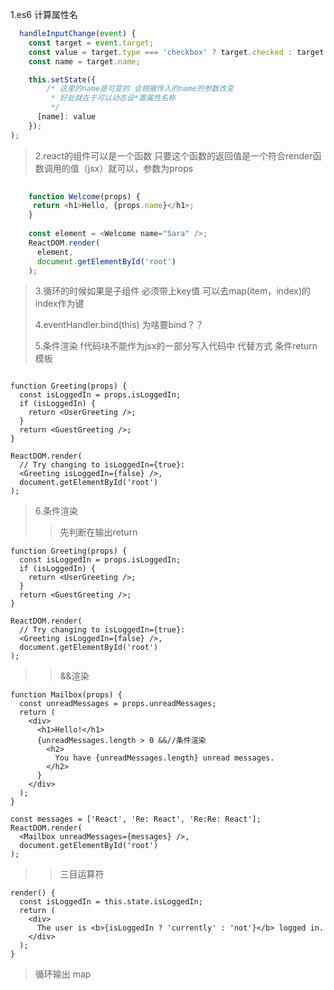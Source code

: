 1.es6 计算属性名

```javascript
  handleInputChange(event) {
    const target = event.target;
    const value = target.type === 'checkbox' ? target.checked : target.value;
    const name = target.name;

    this.setState({
        /* 这里的name是可变的 会根据传入的name的参数改变
         * 好处就在于可以动态设*置属性名称
         */
      [name]: value
    });
);
```

>2.react的组件可以是一个函数 只要这个函数的返回值是一个符合render函数调用的值（jsx）就可以，参数为props

```javascript
	  
	function Welcome(props) {
	 return <h1>Hello, {props.name}</h1>;
	}
		
	const element = <Welcome name="Sara" />;
	ReactDOM.render(
	  element,
	  document.getElementById('root')
	);
```
>3.循环的时候如果是子组件 必须带上key值 可以去map(item，index)的index作为键
>
>4.eventHandler.bind(this) 为啥要bind？？
>
>5.条件渲染
>f代码块不能作为jsx的一部分写入代码中
>代替方式
>条件return 模板

```

function Greeting(props) {
  const isLoggedIn = props.isLoggedIn;
  if (isLoggedIn) {
    return <UserGreeting />;
  }
  return <GuestGreeting />;
}

ReactDOM.render(
  // Try changing to isLoggedIn={true}:
  <Greeting isLoggedIn={false} />,
  document.getElementById('root')
);
```

>6.条件渲染
>>先判断在输出return

```
function Greeting(props) {
  const isLoggedIn = props.isLoggedIn;
  if (isLoggedIn) {
    return <UserGreeting />;
  }
  return <GuestGreeting />;
}

ReactDOM.render(
  // Try changing to isLoggedIn={true}:
  <Greeting isLoggedIn={false} />,
  document.getElementById('root')
);
```
>>&&渲染

```
function Mailbox(props) {
  const unreadMessages = props.unreadMessages;
  return (
    <div>
      <h1>Hello!</h1>
      {unreadMessages.length > 0 &&//条件渲染
        <h2>
          You have {unreadMessages.length} unread messages.
        </h2>
      }
    </div>
  );
}

const messages = ['React', 'Re: React', 'Re:Re: React'];
ReactDOM.render(
  <Mailbox unreadMessages={messages} />,
  document.getElementById('root')
);
```
>>三目运算符 
>>
```
render() {
  const isLoggedIn = this.state.isLoggedIn;
  return (
    <div>
      The user is <b>{isLoggedIn ? 'currently' : 'not'}</b> logged in.
    </div>
  );
}
```

>循环输出   map


  
